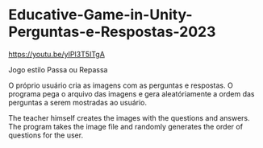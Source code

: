# Educative-Game-in-Unity-Perguntas-e-Respostas-2023

https://youtu.be/yIPI3T5ITgA

Jogo estilo Passa ou Repassa

O próprio usuário cria as imagens com as perguntas e respostas. O programa pega o arquivo das imagens e gera aleatóriamente a ordem das perguntas a serem mostradas ao usuário.

The teacher himself creates the images with the questions and answers. The program takes the image file and randomly generates the order of questions for the user.

